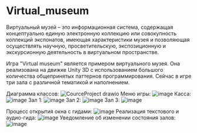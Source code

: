 # Virtual_museum
Виртуальный музей – это информационная система, содержащая концептуально единую электронную коллекцию или совокупность коллекций экспонатов, имеющая характеристики музея и позволяющая осуществлять научную, просветительскую, экспозиционную и экскурсионную деятельность в виртуальном пространстве.

Игра "Virtual museum" является примером виртуального музея. Она реализована на движке Unity 3D с использованием большого количества общепринятых паттернов программирования. Сейчас в игре три зала с различной тематикой и наполнением.

Диаграмма классов: ![CourceProject drawio](https://user-images.githubusercontent.com/55401003/177958272-bfeada6a-dc38-4f09-8542-36f3fa9dac04.png)
Меню игры: ![image](https://user-images.githubusercontent.com/55401003/177955859-70b1afd8-07aa-4202-8780-f7cfb4424b6b.png)
Касса: ![image](https://user-images.githubusercontent.com/55401003/177955947-b1f86d34-1b3f-43b0-8a6f-d99b90378edd.png)
Зал 1: ![image](https://user-images.githubusercontent.com/55401003/177957072-daa1b3dc-c5ab-4176-9d4d-8ebb9356b065.png)
Зал 2: ![image](https://user-images.githubusercontent.com/55401003/177957194-1117c41e-76e4-4407-b78e-8d0314383247.png)
Зал 3: ![image](https://user-images.githubusercontent.com/55401003/177957298-0ae023d3-9acd-4304-b753-c677a23b0a33.png)

Процесс открытия окна с гидами: ![image](https://user-images.githubusercontent.com/55401003/177958801-6d6e63f1-ece1-4948-98e9-d9083ce87c91.png)
Реализация текстового и аудио-гида: ![image](https://user-images.githubusercontent.com/55401003/177959033-5eb3729e-8b7e-4925-b262-06168b5e8123.png)
Уведомление об изменении состояния залов: ![image](https://user-images.githubusercontent.com/55401003/177959512-5cc1720e-79dd-4830-b82e-e25c083a738a.png)
